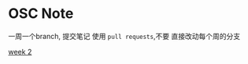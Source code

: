# OSC Note

一周一个branch,  提交笔记 使用 `pull requests`,不要 直接改动每个周的分支

[week 2](https://github.com/yaoxin1995/OSC_NOTE/tree/week-2)
